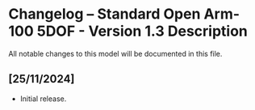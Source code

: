 # Changelog – Standard Open Arm-100 5DOF - Version 1.3 Description

All notable changes to this model will be documented in this file.

## [25/11/2024]
- Initial release.
